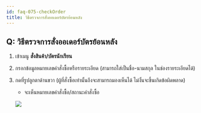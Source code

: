 ```yaml
---
id: faq-075-checkOrder
title: วิธีตรวจการสั่งออเดอร์บัตรย้อนหลัง
---
```


## Q: วิธีตรวจการสั่งออเดอร์บัตรย้อนหลัง

1. เข้าเมนู **สั่งสินค้า/บัตรนักเรียน**

2. กรอกข้อมูลหมายเลขคำสั่งซื้อหรือรายระเอียด
(สามารถใส่เป็นชื่อ-นามสกุล ในช่องรายระเอียดได้)

3. กดที่รูปลูกตาด้านขวา (ผู้ที่สั่งซื้อเท่านั้นถึงจะสามารถมองเห็นได้ ไม่งั้นจะขึ้นเกิดข้อผิดพลาด)
    * จะเห็นหมายเลขคำสั่งซื้อ/สถานะคำสั่งซื้อ

     ![](/img/manual/faq/75-1.gif)